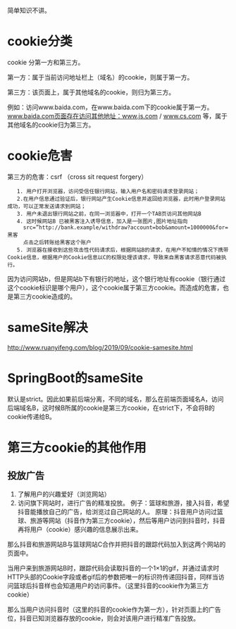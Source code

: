 简单知识不讲。

# cookie分类

cookie 分第一方和第三方。

第一方：属于当前访问地址栏上（域名）的cookie，则属于第一方。

第三方：该页面上，属于其他域名的cookie，则归为第三方。

例如：访问www.baida.com，在www.baida.com下的cookie属于第一方。www.baida.com页面存在访问其他地址：www.js.com / www.cs.com 等，属于其他域名的cookie归为第三方。

# cookie危害

第三方的危害：csrf （cross sit request forgery）

```
   1. 用户打开浏览器，访问受信任银行网站，输入用户名和密码请求登录网站；
   2.在用户信息通过验证后，银行网站产生Cookie信息并返回给浏览器，此时用户登录网站成功，可以正常发送请求到网站；
   3. 用户未退出银行网站之前，在同一浏览器中，打开一个TAB页访问其他网站B
   4. 这时候网站B 已被黑客注入诱导信息，加入是一张图片,图片地址指向
     src=”http://bank.example/withdraw?account=bob&amount=1000000&for=黑客
     点击之后转账给黑客这个账户
   5. 浏览器在接收到这些攻击性代码请求后，根据网站B的请求，在用户不知情的情况下携带Cookie信息，根据用户的Cookie信息以C的权限处理该请求，导致来自黑客请求恶意代码被执行。 
```

因为访问网站b，但是网站b下有银行的地址，这个银行地址有cookie（银行通过这个cookie标识是哪个用户），这个cookie属于第三方cookie。而造成的危害，也是第三方cookie造成的。

# sameSite解决

http://www.ruanyifeng.com/blog/2019/09/cookie-samesite.html

# SpringBoot的sameSite

默认是strict。因此如果前后端分离，不同的域名，那么在前端页面域名A，访问后端域名B，这时候B所属的cookie是第三方cookie，在strict下，不会将B的cookie传递给B。

# 第三方cookie的其他作用

## 投放广告

1. 了解用户的兴趣爱好（浏览网站）
2. 访问旗下网站时，进行广告的精准投放。
例子：篮球和旅游，接入抖音，希望抖音能播放自己的广告，给浏览过自己网站的人。
原理：抖音用户访问过篮球、旅游等网站（抖音作为第三方cookie），然后等用户访问到抖音时，抖音再将用户（cookie）感兴趣的信息展示出来。


那么抖音和旅游网站B与篮球网站C合作并把抖音的跟踪代码加入到这两个网站的页面中。

当用户来到旅游网站B时，跟踪代码会读取抖音的一个1×1的gif，并通过请求时HTTP头部的Cookie字段或者gif后的参数把唯一的标识符传递回抖音，同样当访问篮球后抖音样也会知道用户的访问事件。（这里抖音的cookie作为第三方cookie）

那么当用户访问抖音时（这里的抖音的cookie作为第一方），针对页面上的广告位，抖音已知浏览器存放的cookie，则会对该用户进行精准广告投放。
